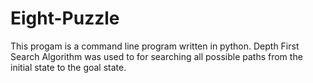 # Eight-Puzzle
This progam is a command line program written in python.
Depth First Search Algorithm was used to for searching all possible paths from the initial state to the goal state.
